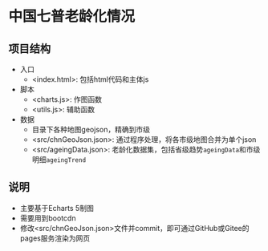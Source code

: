 # 中国七普老龄化情况

## 项目结构

- 入口
  - <index.html>: 包括html代码和主体js
- 脚本
  - <charts.js>: 作图函数
  - <utils.js>: 辅助函数
- 数据
  - <src> 目录下各种地图geojson，精确到市级
  - <src/chnGeoJson.json>: 通过程序处理，将各市级地图合并为单个json
  - <src/ageingData.json>: 老龄化数据集，包括省级趋势`ageingData`和市级明细`ageingTrend`

## 说明

- 主要基于Echarts 5制图
- 需要用到bootcdn
- 修改<src/chnGeoJson.json>文件并commit，即可通过GitHub或Gitee的pages服务渲染为网页
